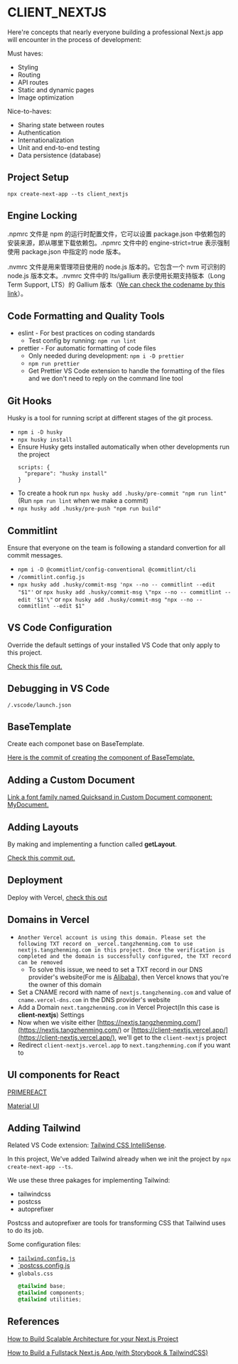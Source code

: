 # CLIENT_NEXTJS

Here're concepts that nearly everyone building a professional Next.js app will encounter in the process of development:

Must haves:

- Styling
- Routing
- API routes
- Static and dynamic pages
- Image optimization

Nice-to-haves:

- Sharing state between routes
- Authentication
- Internationalization
- Unit and end-to-end testing
- Data persistence (database)

## Project Setup

`npx create-next-app --ts client_nextjs`

## Engine Locking

.npmrc 文件是 npm 的运行时配置文件，它可以设置 package.json 中依赖包的安装来源，即从哪里下载依赖包。.npmrc 文件中的 engine-strict=true 表示强制使用 package.json 中指定的 node 版本。

.nvmrc 文件是用来管理项目使用的 node.js 版本的。它包含一个 nvm 可识别的 node.js 版本文本。.nvmrc 文件中的 lts/gallium 表示使用长期支持版本（Long Term Support, LTS）的 Gallium 版本（[We can check the codename by this link](https://github.com/nodejs/release#release-schedule)）。

## Code Formatting and Quality Tools

- eslint - For best practices on coding standards
  - Test config by running: `npm run lint`
- prettier - For automatic formatting of code files
  - Only needed during development: `npm i -D prettier`
  - `npm run prettier`
  - Get Prettier VS Code extension to handle the formatting of the files and we don't need to reply on the command line tool

## Git Hooks

Husky is a tool for running script at different stages of the git process.

- `npm i -D husky`
- `npx husky install`
- Ensure Husky gets installed automatically when other developments run the project
  ```
  scripts: {
    "prepare": "husky install"
  }
  ```
- To create a hook run `npx husky add .husky/pre-commit "npm run lint"` (Run `npm run lint` when we make a commit)
- `npx husky add .husky/pre-push "npm run build"`

## Commitlint

Ensure that everyone on the team is following a standard convertion for all commit messages.

- `npm i -D @commitlint/config-conventional @commitlint/cli`
- `/commitlint.config.js`
- `npx husky add .husky/commit-msg 'npx --no -- commitlint --edit "$1"'` or `npx husky add .husky/commit-msg \"npx --no -- commitlint --edit '$1'\"` or `npx husky add .husky/commit-msg "npx --no -- commitlint --edit $1"`

## VS Code Configuration

Override the default settings of your installed VS Code that only apply to this project.

[Check this file out.](https://github.com/ryan-deploy/client_nextjs/blob/main/.vscode/settings.json)

## Debugging in VS Code

`/.vscode/launch.json`

## BaseTemplate

Create each componet base on BaseTemplate.

[Here is the commit of creating the component of BaseTemplate.](https://github.com/ryan-deploy/client_nextjs/commit/792634ebfe12b9d5107575522d024ec085c5454b)

## Adding a Custom Document

[Link a font family named Quicksand in Custom Document component: MyDocument.](https://github.com/ryan-deploy/client_nextjs/commit/9072311db7b587a5aca3bb30857ea192c7e04592)

## Adding Layouts

By making and implementing a function called **getLayout**.

[Check this commit out.](https://github.com/ryan-deploy/client_nextjs/commit/7d85848867709bd45c83aaf03ae1acf7a1f263ff)

## Deployment

Deploy with Vercel, [check this out](https://client-nextjs.vercel.app/)

## Domains in Vercel

- `Another Vercel account is using this domain. Please set the following TXT record on _vercel.tangzhenming.com to use nextjs.tangzhenming.com in this project. Once the verification is completed and the domain is successfully configured, the TXT record can be removed`
  - To solve this issue, we need to set a TXT record in our DNS provider's website(For me is [Alibaba](https://dns.console.aliyun.com/?spm=5176.12818093_-1363046575.products-recent.ddns.3be916d0TrKPtQ#/dns/setting/tangzhenming.com)), then Vercel knows that you're the owner of this domain
- Set a CNAME record with name of `nextjs.tangzhenming.com` and value of `cname.vercel-dns.com` in the DNS provider's website
- Add a Domain `next.tangzhenming.com` in Vercel Project(In this case is **client-nextjs**) Settings
- Now when we visite either [https://nextjs.tangzhenming.com/](https://nextjs.tangzhenming.com/) or [https://client-nextjs.vercel.app/](https://client-nextjs.vercel.app/), we'll get to the `client-nextjs` project
- Redirect `client-nextjs.vercel.app` to `next.tangzhenming.com` if you want to

## UI components for React

[PRIMEREACT](https://primereact.org/installation/)

[Material UI](https://mui.com/material-ui/getting-started/)

## Adding Tailwind

Related VS Code extension: [Tailwind CSS IntelliSense](https://marketplace.visualstudio.com/items?itemName=bradlc.vscode-tailwindcss).

In this project, We've added Tailwind already when we init the project by `npx create-next-app --ts`.

We use these three pakages for implementing Tailwind:

- tailwindcss
- postcss
- autoprefixer

Postcss and autoprefixer are tools for transforming CSS that Tailwind uses to do its job.

Some configuration files:

- [`tailwind.config.js`](https://github.com/ryan-deploy/client_nextjs/blob/main/tailwind.config.js)
- [`postcss.config.js](https://github.com/ryan-deploy/client_nextjs/blob/main/postcss.config.js)
- `globals.css`
  ```css
  @tailwind base;
  @tailwind components;
  @tailwind utilities;
  ```

## References

[How to Build Scalable Architecture for your Next.js Project](https://dev.to/alexeagleson/how-to-build-scalable-architecture-for-your-nextjs-project-2pb7)

[How to Build a Fullstack Next.js App (with Storybook & TailwindCSS)](https://dev.to/alexeagleson/how-to-build-a-fullstack-nextjs-application-with-storybook-tailwindcss-2gfa)
